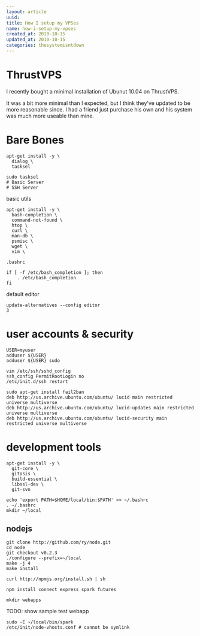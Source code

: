 ```yaml
---
layout: article
uuid: 
title: How I setup my VPSes
name: how-i-setup-my-vpses
created_at: 2010-10-15
updated_at: 2010-10-15
categories: thesystemisntdown
---
```

ThrustVPS
====

I recently bought a minimal installation of Ubunut 10.04 on ThrustVPS.

It was a bit more minimal than I expected, but I think they've updated to be more reasonable since.
I had a friend just purchase his own and his system was much more useable than mine.

Bare Bones
====

    apt-get install -y \
      dialog \
      tasksel

    sudo tasksel
    # Basic Server
    # SSH Server

basic utils

    apt-get install -y \
      bash-completion \
      command-not-found \
      htop \
      curl \
      man-db \
      psmisc \
      wget \
      vim \

`.bashrc`

    if [ -f /etc/bash_completion ]; then
        . /etc/bash_completion
    fi

default editor

    update-alternatives --config editor
    3

user accounts & security
====

    USER=myuser
    adduser ${USER}
    adduser ${USER} sudo

    vim /etc/ssh/sshd_config
    ssh_config PermitRootLogin no
    /etc/init.d/ssh restart

    sudo apt-get install fail2ban
    deb http://us.archive.ubuntu.com/ubuntu/ lucid main restricted universe multiverse
    deb http://us.archive.ubuntu.com/ubuntu/ lucid-updates main restricted universe multiverse
    deb http://us.archive.ubuntu.com/ubuntu/ lucid-security main restricted universe multiverse

development tools
====

    apt-get install -y \
      git-core \
      gitosis \
      build-essential \
      libssl-dev \
      git-svn

    echo 'export PATH=$HOME/local/bin:$PATH' >> ~/.bashrc
    . ~/.bashrc
    mkdir ~/local

nodejs
----

    git clone http://github.com/ry/node.git
    cd node
    git checkout v0.2.3
    ./configure --prefix=~/local
    make -j 4
    make install

    curl http://npmjs.org/install.sh | sh

    npm install connect express spark futures

    mkdir webapps

TODO: show sample test webapp

    sudo -E ~/local/bin/spark
    /etc/init/node-vhosts.conf # cannot be symlink
